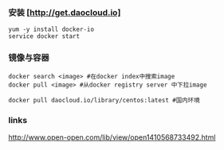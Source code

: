 ### 安装 [http://get.daocloud.io]
```shell
yum -y install docker-io
service docker start

```

### 镜像与容器

```shell
docker search <image> #在docker index中搜索image
docker pull <image> #从docker registry server 中下拉image

docker pull daocloud.io/library/centos:latest #国内环境
```


### links

http://www.open-open.com/lib/view/open1410568733492.html

